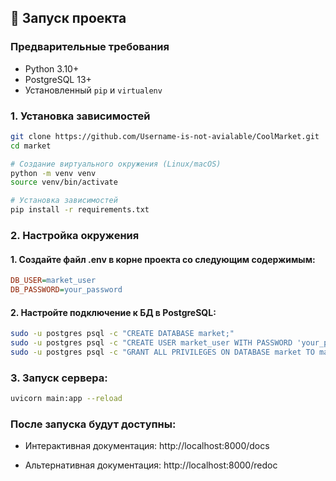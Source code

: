 ## 🚀 Запуск проекта

### Предварительные требования
- Python 3.10+
- PostgreSQL 13+
- Установленный `pip` и `virtualenv`

### 1. Установка зависимостей
```bash
git clone https://github.com/Username-is-not-avialable/CoolMarket.git
cd market

# Создание виртуального окружения (Linux/macOS)
python -m venv venv
source venv/bin/activate

# Установка зависимостей
pip install -r requirements.txt
```
### 2. Настройка окружения

#### 1. Создайте файл .env в корне проекта со следующим содержимым:

```ini
DB_USER=market_user
DB_PASSWORD=your_password
```

#### 2. Настройте подключение к БД в PostgreSQL:
```bash
sudo -u postgres psql -c "CREATE DATABASE market;"
sudo -u postgres psql -c "CREATE USER market_user WITH PASSWORD 'your_password';"
sudo -u postgres psql -c "GRANT ALL PRIVILEGES ON DATABASE market TO market_user;"
```

### 3. Запуск сервера:
```bash
uvicorn main:app --reload
```

### После запуска будут доступны:

- Интерактивная документация: http://localhost:8000/docs

- Альтернативная документация: http://localhost:8000/redoc
